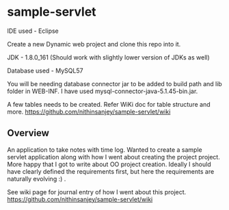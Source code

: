 # sample-servlet

IDE used - Eclipse

Create a new Dynamic web project and clone this repo into it.

JDK - 1.8.0_161 (Should work with slightly lower version of JDKs as well)

Database used - MySQL57

You will be needing database connector jar to be added to build path and lib folder in WEB-INF. I have used mysql-connector-java-5.1.45-bin.jar. 

A few tables needs to be created. Refer WiKi doc for table structure and more. https://github.com/nithinsanjey/sample-servlet/wiki

## Overview
An application to take notes with time log. Wanted to create a sample servlet application along with how I went about creating the project project. More happy that I got to write about OO project creation.
Ideally I should have clearly defined the requirements first, but here the requirements are naturally evolving :) .

See wiki page for journal entry of how I went about this project.
https://github.com/nithinsanjey/sample-servlet/wiki
